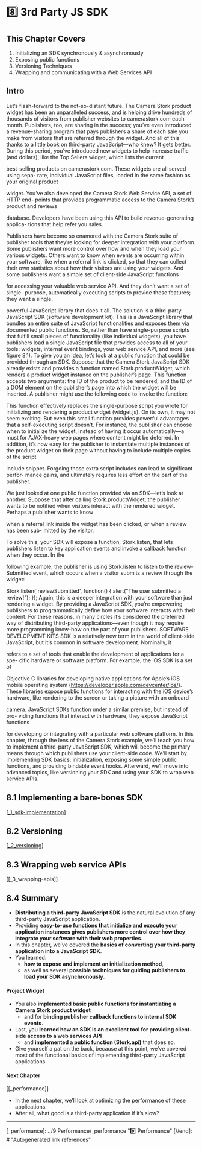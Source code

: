 # 8️⃣ 3rd Party JS SDK

## This Chapter Covers

1. Initializing an SDK synchronously & asynchronously
2. Exposing public functions
3. Versioning Techniques
4. Wrapping and communicating with a Web Services API

## **Intro**

Let’s flash-forward to the not-so-distant future. The Camera Stork product widget
has been an unparalleled success, and is helping drive hundreds of thousands of
visitors from publisher websites to camerastork.com each month. Publishers, too,
are sharing in the success; you’ve even introduced a revenue-sharing program that
pays publishers a share of each sale you make from visitors that are referred
through the widget. And all of this thanks to a little book on third-party
JavaScript—who knew?
It gets better. During this period, you’ve introduced new widgets to help
increase traffic (and dollars), like the Top Sellers widget, which lists the current

best-selling products on camerastork.com. These widgets are all served using sepa-
rate, individual JavaScript files, loaded in the same fashion as your original product

widget. You’ve also developed the Camera Stork Web Service API, a set of HTTP end-
points that provides programmatic access to the Camera Stork’s product and reviews

database. Developers have been using this API to build revenue-generating applica-
tions that help refer you sales.

Publishers have become so enamored with the Camera Stork suite of publisher
tools that they’re looking for deeper integration with your platform. Some publishers
want more control over how and when they load your various widgets. Others want to
know when events are occurring within your software, like when a referral link is
clicked, so that they can collect their own statistics about how their visitors are using
your widgets. And some publishers want a simple set of client-side JavaScript functions

for accessing your valuable web service API. And they don’t want a set of single-
purpose, automatically executing scripts to provide these features; they want a single,

powerful JavaScript library that does it all.
The solution is a third-party JavaScript SDK (software development kit). This is a
JavaScript library that bundles an entire suite of JavaScript functionalities and exposes
them via documented public functions. So, rather than have single-purpose scripts
that fulfill small pieces of functionality (like individual widgets), you have publishers
load a single JavaScript file that provides access to all of your tools: widgets, internal
event bindings, your web service API, and more (see figure 8.1).
To give you an idea, let’s look at a public function that could be provided through
an SDK. Suppose that the Camera Stork JavaScript SDK already exists and provides a
function named Stork.productWidget, which renders a product widget instance on
the publisher’s page. This function accepts two arguments: the ID of the product to be
rendered, and the ID of a DOM element on the publisher’s page into which the widget
will be inserted. A publisher might use the following code to invoke the function:

This function effectively replaces the single-purpose script you wrote for initializing and
rendering a product widget (widget.js). On its own, it may not seem exciting. But even
this small function provides powerful advantages that a self-executing script doesn’t.
For instance, the publisher can choose when to initialize the widget, instead of having
it occur automatically—a must for AJAX-heavy web pages where content might be
deferred. In addition, it’s now easy for the publisher to instantiate multiple instances of
the product widget on their page without having to include multiple copies of the script

include snippet. Forgoing those extra script includes can lead to significant perfor-
mance gains, and ultimately requires less effort on the part of the publisher.

We just looked at one public function provided via an SDK—let’s look at another.
Suppose that after calling Stork.productWidget, the publisher wants to be notified
when visitors interact with the rendered widget. Perhaps a publisher wants to know

when a referral link inside the widget has been clicked, or when a review has been sub-
mitted by the visitor.

To solve this, your SDK will expose a function, Stork.listen, that lets publishers
listen to key application events and invoke a callback function when they occur. In the

following example, the publisher is using Stork.listen to listen to the review-
Submitted event, which occurs when a visitor submits a review through the widget:

Stork.listen('reviewSubmitted', function() {
alert("The user submitted a review!");
});
Again, this is a deeper integration with your software than just rendering a widget. By
providing a JavaScript SDK, you’re empowering publishers to programmatically define
how your software interacts with their content. For these reasons, in many circles it’s
considered the preferred way of distributing third-party applications—even though it
may require more programming know-how on the part of your publishers.
SOFTWARE DEVELOPMENT KITS SDK is a relatively new term in the world of
client-side JavaScript, but it’s common in software development. Nominally, it

refers to a set of tools that enable the development of applications for a spe-
cific hardware or software platform. For example, the iOS SDK is a set of

Objective C libraries for developing native applications for Apple’s iOS
mobile operating system (https://developer.apple.com/devcenter/ios/).
These libraries expose public functions for interacting with the iOS device’s
hardware, like rendering to the screen or taking a picture with an onboard

camera. JavaScript SDKs function under a similar premise, but instead of pro-
viding functions that interact with hardware, they expose JavaScript functions

for developing or integrating with a particular web software platform.
In this chapter, through the lens of the Camera Stork example, we’ll teach you how to
implement a third-party JavaScript SDK, which will become the primary means
through which publishers use your client-side code. We’ll start by implementing SDK
basics: initialization, exposing some simple public functions, and providing bindable
event hooks. Afterward, we’ll move into advanced topics, like versioning your SDK and
using your SDK to wrap web service APIs.

## **8.1 Implementing a bare-bones SDK**

[[_1_sdk-implementation]]

## **8.2 Versioning**

[[_2_versioning]]

## **8.3 Wrapping web service APIs**

[[_3_wrapping-apis]]

## **8.4 Summary**

- **Distributing a third-party JavaScript SDK** is the natural evolution of any third-party JavaScript application.
- Providing **easy-to-use functions that initialize and execute your application instances gives publishers more control over how they integrate your software with their web properties**.
- In this chapter, we’ve covered the **basics of converting your third-party application into a JavaScript SDK**.
- You learned:
  - **how to expose and implement an initialization method**,
  - as well as several **possible techniques for guiding publishers to load your SDK asynchronously**.

#### Project Widget

- You also **implemented basic public functions for instantiating a Camera Stork product widget**
  - and for **binding publisher callback functions to internal SDK events**.
- Last, you **learned how an SDK is an excellent tool for providing client-side access to a web services API**
  - and **implemented a public function (Stork.api)** that does so.
- Give yourself a pat on the back, because at this point, we’ve covered most of the functional basics of implementing third-party JavaScript applications.

#### Next Chapter

[[_performance]]

- In the next chapter, we’ll look at optimizing the performance of these applications.
- After all, what good is a third-party application if it’s slow?

---

[//begin]: # "Autogenerated link references for markdown compatibility"
[_1_sdk-implementation]: 1_sdk-implementation/_1_sdk-implementation "SDK Implementation"
[_2_versioning]: 2_versioning/_2_versioning "Versioning"
[_performance]: ../9 Performance/_performance "9️⃣ Performance"
[//end]: # "Autogenerated link references"
